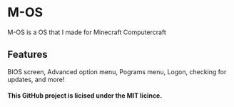 # M-OS
M-OS is a OS that I made for Minecraft Computercraft
## Features
BIOS screen, Advanced option menu, Pograms menu, Logon, checking for updates, and more!
#### This GitHub project is licised under the MIT licince.
